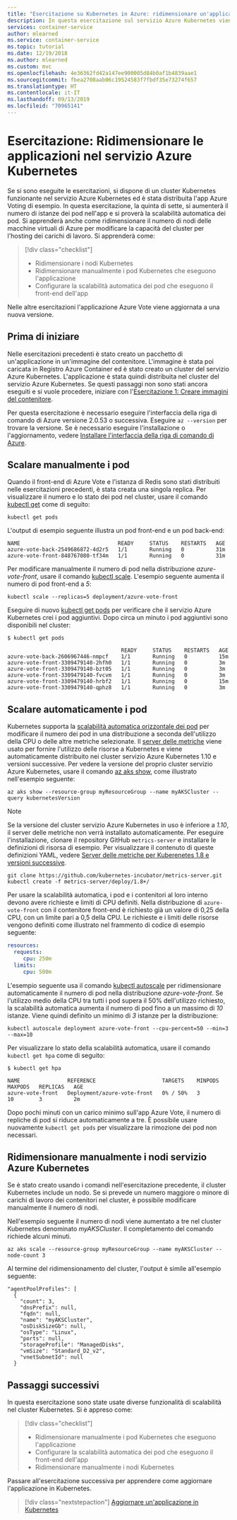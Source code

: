 ```yaml
---
title: "Esercitazione su Kubernetes in Azure: ridimensionare un'applicazione"
description: In questa esercitazione sul servizio Azure Kubernetes viene illustrato come ridimensionare nodi e pod in Kubernetes e implementare la scalabilità automatica orizzontale dei pod.
services: container-service
author: mlearned
ms.service: container-service
ms.topic: tutorial
ms.date: 12/19/2018
ms.author: mlearned
ms.custom: mvc
ms.openlocfilehash: 4e36362fd42a147ee900005d84b0af1b4839aae1
ms.sourcegitcommit: fbea2708aab06c19524583f7fbdf35e73274f657
ms.translationtype: HT
ms.contentlocale: it-IT
ms.lasthandoff: 09/13/2019
ms.locfileid: "70965141"
---
```

# <a name="tutorial-scale-applications-in-azure-kubernetes-service-aks"></a>Esercitazione: Ridimensionare le applicazioni nel servizio Azure Kubernetes

Se si sono eseguite le esercitazioni, si dispone di un cluster Kubernetes funzionante nel servizio Azure Kubernetes ed è stata distribuita l'app Azure Voting di esempio. In questa esercitazione, la quinta di sette, si aumenterà il numero di istanze dei pod nell'app e si proverà la scalabilità automatica dei pod. Si apprenderà anche come ridimensionare il numero di nodi delle macchine virtuali di Azure per modificare la capacità del cluster per l'hosting dei carichi di lavoro. Si apprenderà come:

> [!div class="checklist"]
> * Ridimensionare i nodi Kubernetes
> * Ridimensionare manualmente i pod Kubernetes che eseguono l'applicazione
> * Configurare la scalabilità automatica dei pod che eseguono il front-end dell'app

Nelle altre esercitazioni l'applicazione Azure Vote viene aggiornata a una nuova versione.

## <a name="before-you-begin"></a>Prima di iniziare

Nelle esercitazioni precedenti è stato creato un pacchetto di un'applicazione in un'immagine del contenitore. L'immagine è stata poi caricata in Registro Azure Container ed è stato creato un cluster del servizio Azure Kubernetes. L'applicazione è stata quindi distribuita nel cluster del servizio Azure Kubernetes. Se questi passaggi non sono stati ancora eseguiti e si vuole procedere, iniziare con l'[Esercitazione 1: Creare immagini del contenitore][aks-tutorial-prepare-app].

Per questa esercitazione è necessario eseguire l'interfaccia della riga di comando di Azure versione 2.0.53 o successiva. Eseguire `az --version` per trovare la versione. Se è necessario eseguire l'installazione o l'aggiornamento, vedere [Installare l'interfaccia della riga di comando di Azure][azure-cli-install].

## <a name="manually-scale-pods"></a>Scalare manualmente i pod

Quando il front-end di Azure Vote e l'istanza di Redis sono stati distribuiti nelle esercitazioni precedenti, è stata creata una singola replica. Per visualizzare il numero e lo stato dei pod nel cluster, usare il comando [kubectl get][kubectl-get] come di seguito:

```console
kubectl get pods
```

L'output di esempio seguente illustra un pod front-end e un pod back-end:

```
NAME                               READY     STATUS    RESTARTS   AGE
azure-vote-back-2549686872-4d2r5   1/1       Running   0          31m
azure-vote-front-848767080-tf34m   1/1       Running   0          31m
```

Per modificare manualmente il numero di pod nella distribuzione *azure-vote-front*, usare il comando [kubectl scale][kubectl-scale]. L'esempio seguente aumenta il numero di pod front-end a *5*:

```console
kubectl scale --replicas=5 deployment/azure-vote-front
```

Eseguire di nuovo [kubectl get pods][kubectl-get] per verificare che il servizio Azure Kubernetes crei i pod aggiuntivi. Dopo circa un minuto i pod aggiuntivi sono disponibili nel cluster:

```console
$ kubectl get pods

                                    READY     STATUS    RESTARTS   AGE
azure-vote-back-2606967446-nmpcf    1/1       Running   0          15m
azure-vote-front-3309479140-2hfh0   1/1       Running   0          3m
azure-vote-front-3309479140-bzt05   1/1       Running   0          3m
azure-vote-front-3309479140-fvcvm   1/1       Running   0          3m
azure-vote-front-3309479140-hrbf2   1/1       Running   0          15m
azure-vote-front-3309479140-qphz8   1/1       Running   0          3m
```

## <a name="autoscale-pods"></a>Scalare automaticamente i pod

Kubernetes supporta la [scalabilità automatica orizzontale dei pod][kubernetes-hpa] per modificare il numero dei pod in una distribuzione a seconda dell'utilizzo della CPU o delle altre metriche selezionate. Il [server delle metriche][metrics-server] viene usato per fornire l'utilizzo delle risorse a Kubernetes e viene automaticamente distribuito nei cluster servizio Azure Kubernetes 1.10 e versioni successive. Per vedere la versione del proprio cluster servizio Azure Kubernetes, usare il comando [az aks show][az-aks-show], come illustrato nell'esempio seguente:

```azurecli
az aks show --resource-group myResourceGroup --name myAKSCluster --query kubernetesVersion
```

> [!NOTE]
> Se la versione del cluster servizio Azure Kubernetes in uso è inferiore a *1.10*, il server delle metriche non verrà installato automaticamente. Per eseguire l'installazione, clonare il repository GitHub `metrics-server` e installare le definizioni di risorsa di esempio. Per visualizzare il contenuto di queste definizioni YAML, vedere [Server delle metriche per Kuberenetes 1.8 e versioni successive][metrics-server-github].
> 
> ```console
> git clone https://github.com/kubernetes-incubator/metrics-server.git
> kubectl create -f metrics-server/deploy/1.8+/
> ```

Per usare la scalabilità automatica, i pod e i contenitori al loro interno devono avere richieste e limiti di CPU definiti. Nella distribuzione di `azure-vote-front` con il contenitore front-end è richiesto già un valore di 0,25 della CPU, con un limite pari a 0,5 della CPU. Le richieste e i limiti delle risorse vengono definiti come illustrato nel frammento di codice di esempio seguente:

```yaml
resources:
  requests:
     cpu: 250m
  limits:
     cpu: 500m
```

L'esempio seguente usa il comando [kubectl autoscale][kubectl-autoscale] per ridimensionare automaticamente il numero di pod nella distribuzione *azure-vote-front*. Se l'utilizzo medio della CPU tra tutti i pod supera il 50% dell'utilizzo richiesto, la scalabilità automatica aumenta il numero di pod fino a un massimo di *10* istanze. Viene quindi definito un minimo di *3* istanze per la distribuzione:

```console
kubectl autoscale deployment azure-vote-front --cpu-percent=50 --min=3 --max=10
```

Per visualizzare lo stato della scalabilità automatica, usare il comando `kubectl get hpa` come di seguito:

```
$ kubectl get hpa

NAME               REFERENCE                     TARGETS    MINPODS   MAXPODS   REPLICAS   AGE
azure-vote-front   Deployment/azure-vote-front   0% / 50%   3         10        3          2m
```

Dopo pochi minuti con un carico minimo sull'app Azure Vote, il numero di repliche di pod si riduce automaticamente a tre. È possibile usare nuovamente `kubectl get pods` per visualizzare la rimozione dei pod non necessari.

## <a name="manually-scale-aks-nodes"></a>Ridimensionare manualmente i nodi servizio Azure Kubernetes

Se è stato creato usando i comandi nell'esercitazione precedente, il cluster Kubernetes include un nodo. Se si prevede un numero maggiore o minore di carichi di lavoro dei contenitori nel cluster, è possibile modificare manualmente il numero di nodi.

Nell'esempio seguente il numero di nodi viene aumentato a tre nel cluster Kubernetes denominato *myAKSCluster*. Il completamento del comando richiede alcuni minuti.

```azurecli
az aks scale --resource-group myResourceGroup --name myAKSCluster --node-count 3
```

Al termine del ridimensionamento del cluster, l'output è simile all'esempio seguente:

```
"agentPoolProfiles": [
  {
    "count": 3,
    "dnsPrefix": null,
    "fqdn": null,
    "name": "myAKSCluster",
    "osDiskSizeGb": null,
    "osType": "Linux",
    "ports": null,
    "storageProfile": "ManagedDisks",
    "vmSize": "Standard_D2_v2",
    "vnetSubnetId": null
  }
```

## <a name="next-steps"></a>Passaggi successivi

In questa esercitazione sono state usate diverse funzionalità di scalabilità nel cluster Kubernetes. Si è appreso come:

> [!div class="checklist"]
> * Ridimensionare manualmente i pod Kubernetes che eseguono l'applicazione
> * Configurare la scalabilità automatica dei pod che eseguono il front-end dell'app
> * Ridimensionare manualmente i nodi Kubernetes

Passare all'esercitazione successiva per apprendere come aggiornare l'applicazione in Kubernetes.

> [!div class="nextstepaction"]
> [Aggiornare un'applicazione in Kubernetes][aks-tutorial-update-app]

<!-- LINKS - external -->
[kubectl-autoscale]: https://kubernetes.io/docs/reference/generated/kubectl/kubectl-commands#autoscale
[kubectl-get]: https://kubernetes.io/docs/reference/generated/kubectl/kubectl-commands#get
[kubectl-scale]: https://kubernetes.io/docs/reference/generated/kubectl/kubectl-commands#scale
[kubernetes-hpa]: https://kubernetes.io/docs/tasks/run-application/horizontal-pod-autoscale/
[metrics-server-github]: https://github.com/kubernetes-incubator/metrics-server/tree/master/deploy/1.8%2B
[metrics-server]: https://v1-12.docs.kubernetes.io/docs/tasks/debug-application-cluster/core-metrics-pipeline/

<!-- LINKS - internal -->
[aks-tutorial-prepare-app]: ./tutorial-kubernetes-prepare-app.md
[aks-tutorial-update-app]: ./tutorial-kubernetes-app-update.md
[az-aks-scale]: /cli/azure/aks#az-aks-scale
[azure-cli-install]: /cli/azure/install-azure-cli
[az-aks-show]: /cli/azure/aks#az-aks-show
